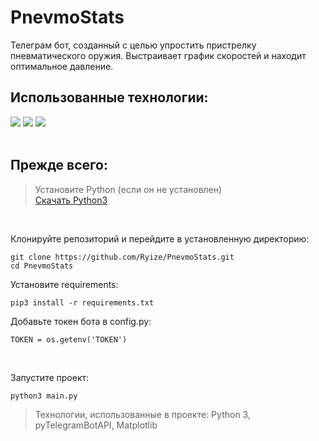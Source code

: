 # PnevmoStats

Телеграм бот, созданный с целью упростить пристрелку пневматического оружия. Выстраивает график скоростей и находит оптимальное давление.

## Использованные технологии: 

![](https://img.shields.io/badge/Python-3776AB?style=for-the-badge&logo=python&logoColor=white)
![](https://img.shields.io/badge/pyTelegramBotAPI-%23000.svg?style=for-the-badge&logo=aiogram&logoColor=white)
![](https://img.shields.io/badge/matplotlib-07405E?style=for-the-badge&logo=matplotlib&logoColor=white)
<br><br>

## Прежде всего:

> Установите Python (если он не установлен)<br>
> [Скачать Python3](https://www.python.org/downloads/)

<br>

Клонируйте репозиторий и перейдите в установленную директорию:
```
git clone https://github.com/Ryize/PnevmoStats.git
cd PnevmoStats
```

Установите requirements:
```
pip3 install -r requirements.txt
```

Добавьте токен бота в config.py:
```
TOKEN = os.getenv('TOKEN')
```

<br>

Запустите проект:
```
python3 main.py
```

> Технологии, использованные в проекте: Python 3, pyTelegramBotAPI, Matplotlib
